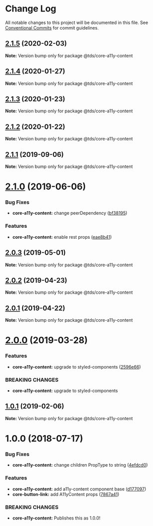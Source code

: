 # Change Log

All notable changes to this project will be documented in this file.
See [Conventional Commits](https://conventionalcommits.org) for commit guidelines.

## [2.1.5](https://github.com/telusdigital/tds/compare/@tds/core-a11y-content@2.1.4...@tds/core-a11y-content@2.1.5) (2020-02-03)

**Note:** Version bump only for package @tds/core-a11y-content





## [2.1.4](https://github.com/telusdigital/tds/compare/@tds/core-a11y-content@2.1.3...@tds/core-a11y-content@2.1.4) (2020-01-27)

**Note:** Version bump only for package @tds/core-a11y-content





## [2.1.3](https://github.com/telusdigital/tds/compare/@tds/core-a11y-content@2.1.2...@tds/core-a11y-content@2.1.3) (2020-01-23)

**Note:** Version bump only for package @tds/core-a11y-content





## [2.1.2](https://github.com/telusdigital/tds/compare/@tds/core-a11y-content@2.1.1...@tds/core-a11y-content@2.1.2) (2020-01-22)

**Note:** Version bump only for package @tds/core-a11y-content





## [2.1.1](https://github.com/telusdigital/tds/compare/@tds/core-a11y-content@2.1.0...@tds/core-a11y-content@2.1.1) (2019-09-06)

**Note:** Version bump only for package @tds/core-a11y-content





# [2.1.0](https://github.com/telusdigital/tds/compare/@tds/core-a11y-content@2.0.3...@tds/core-a11y-content@2.1.0) (2019-06-06)


### Bug Fixes

* **core-a11y-content:** change peerDependency ([bf38195](https://github.com/telusdigital/tds/commit/bf38195))


### Features

* **core-a11y-content:** enable rest props ([eae8b41](https://github.com/telusdigital/tds/commit/eae8b41))





## [2.0.3](https://github.com/telusdigital/tds/compare/@tds/core-a11y-content@2.0.2...@tds/core-a11y-content@2.0.3) (2019-05-01)

**Note:** Version bump only for package @tds/core-a11y-content





## [2.0.2](https://github.com/telusdigital/tds/compare/@tds/core-a11y-content@2.0.1...@tds/core-a11y-content@2.0.2) (2019-04-23)

**Note:** Version bump only for package @tds/core-a11y-content





## [2.0.1](https://github.com/telusdigital/tds/compare/@tds/core-a11y-content@2.0.0...@tds/core-a11y-content@2.0.1) (2019-04-22)

**Note:** Version bump only for package @tds/core-a11y-content





# [2.0.0](https://github.com/telusdigital/tds/compare/@tds/core-a11y-content@1.0.1...@tds/core-a11y-content@2.0.0) (2019-03-28)


### Features

* **core-a11y-content:** upgrade to styled-components ([2596e66](https://github.com/telusdigital/tds/commit/2596e66))


### BREAKING CHANGES

* **core-a11y-content:** upgrade to styled-components





## [1.0.1](https://github.com/telusdigital/tds/compare/@tds/core-a11y-content@1.0.0...@tds/core-a11y-content@1.0.1) (2019-02-06)

**Note:** Version bump only for package @tds/core-a11y-content





<a name="1.0.0"></a>
# 1.0.0 (2018-07-17)


### Bug Fixes

* **core-a11y-content:** change children PropType to string ([4efdcd0](https://github.com/telusdigital/tds/commit/4efdcd0))


### Features

* **core-a11y-content:** add a11y-content component base ([d177097](https://github.com/telusdigital/tds/commit/d177097))
* **core-button-link:** add A11yContent props ([7867a41](https://github.com/telusdigital/tds/commit/7867a41))


### BREAKING CHANGES

* **core-a11y-content:** Publishes this as 1.0.0!
